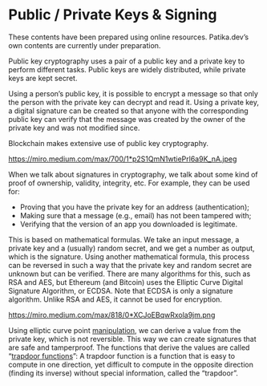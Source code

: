 # Public / Private Keys & Signing

These contents have been prepared using online resources. Patika.dev’s own contents are currently under preparation.

Public key cryptography uses a pair of a public key and a private key to perform different tasks. Public keys are widely distributed, while private keys are kept secret.

Using a person’s public key, it is possible to encrypt a message so that only the person with the private key can decrypt and read it. Using a private key, a digital signature can be created so that anyone with the corresponding public key can verify that the message was created by the owner of the private key and was not modified since.

Blockchain makes extensive use of public key cryptography.

https://miro.medium.com/max/700/1*p2S1QmN1wtiePrl6a9K_nA.jpeg

When we talk about signatures in cryptography, we talk about some kind of proof of ownership, validity, integrity, etc. For example, they can be used for:

 - Proving that you have the private key for an address (authentication);
 - Making sure that a message (e.g., email) has not been tampered with;
 - Verifying that the version of an app you downloaded is legitimate.

This is based on mathematical formulas. We take an input message, a private key and a (usually) random secret, and we get a number as output, which is the signature. Using another mathematical formula, this process can be reversed in such a way that the private key and random secret are unknown but can be verified. There are many algorithms for this, such as RSA and AES, but Ethereum (and Bitcoin) uses the Elliptic Curve Digital Signature Algorithm, or ECDSA. Note that ECDSA is only a signature algorithm. Unlike RSA and AES, it cannot be used for encryption.

https://miro.medium.com/max/818/0*XCJoEBqwRxola9jm.png

Using elliptic curve point [manipulation](https://en.wikipedia.org/wiki/Elliptic_curve_point_multiplication), we can derive a value from the private key, which is not reversible. This way we can create signatures that are safe and tamperproof. The functions that derive the values are called “[trapdoor functions](https://en.wikipedia.org/wiki/Trapdoor_function)”:
A trapdoor function is a function that is easy to compute in one direction, yet difficult to compute in the opposite direction (finding its inverse) without special information, called the “trapdoor”.
